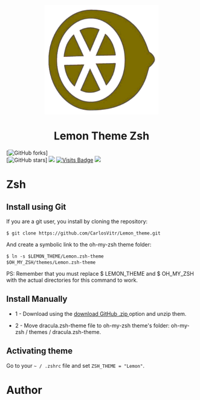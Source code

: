 
<p align="center">
<img align="center"  width="300" height="290" src="Orange.png">
</p>
<h1 align="center"> Lemon Theme Zsh </h1>
<p align="center"> 

[![GitHub forks](https://img.shields.io/github/forks/Carlosvitr/Lemon_theme.svg?style=social&label=Fork&maxAge=2592000)]  
[![GitHub stars](https://img.shields.io/github/stars/CarlosVitr/Lemon_theme.svg?style=social&label=Star&maxAge=2592000)]
<a href="http://carlosvitor.ml/"><img src="https://img.shields.io/badge/made_by_carlos-022d36.svg?style=for-the-badge&logo=dev.to&logoColor=white"></a>
[![Visits Badge](https://badges.pufler.dev/visits/carlosvitr/Lemon_theme?style=for-the-badge)](https://github.com/CarlosVitr/Lemon_theme)
<img src="http://img.shields.io/static/v1?label=STATUS&message=in%20DEVELOPMENT&color=RED&style=for-the-badge"/>
</p>

<h1 href="http://zsh.org/">Zsh</h1>

## Install using Git 

If you are a git user, you install by cloning the repository:

```
$ git clone https://github.com/CarlosVitr/Lemon_theme.git
```
And create a symbolic link to the oh-my-zsh theme folder:

```
$ ln -s $LEMON_THEME/Lemon.zsh-theme 
$OH_MY_ZSH/themes/Lemon.zsh-theme
```

PS: Remember that you must replace $ LEMON_THEME and $ OH_MY_ZSH with the actual directories for this command to work.

## Install Manually

- 1 - Download using the <a href="https://github.com/CarlosVitr/Lemon_theme/archive/refs/heads/main.zip"> download GitHub .zip </a> option and unzip them. 

- 2 - Move dracula.zsh-theme file to oh-my-zsh theme's folder: oh-my-zsh / themes / dracula.zsh-theme. 

## Activating theme 

Go to your `~ / .zshrc` file and set `ZSH_THEME = "Lemon"`.


# Author 
